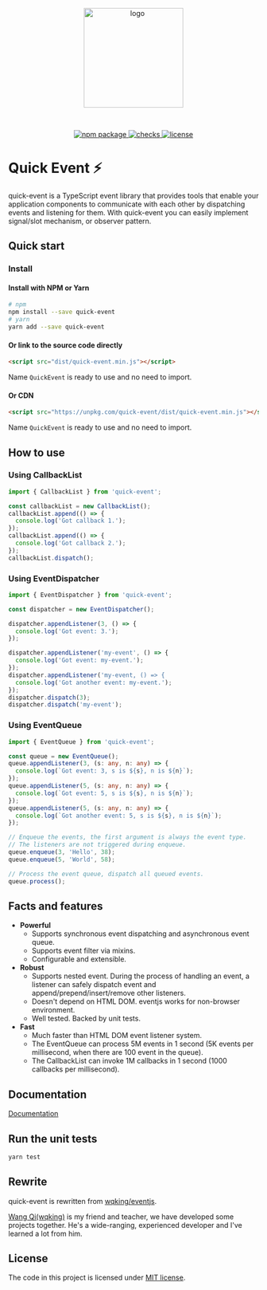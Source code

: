<p align="center">
    <img width="200" src="https://github.com/ArcherGu/quick-event/blob/main/MiGeo.png" alt="logo">
</p>
<br/>
<p align="center">
    <a href="https://npmjs.com/package/quick-event">
        <img src="https://img.shields.io/npm/v/quick-event.svg?style=flat-square" alt="npm package">
    </a>
    <a href="https://github.com/ArcherGu/quick-event">
        <img src="https://img.shields.io/github/checks-status/archergu/quick-event/main?style=flat-square" alt="checks">
    </a>
    <a href="https://github.com/ArcherGu/quick-event/blob/main/LICENSE">
        <img src="https://img.shields.io/github/license/archergu/quick-event?style=flat-square" alt="license">
    </a>
</p>

# Quick Event ⚡

quick-event is a TypeScript event library that provides tools that enable your application components to communicate with each other by dispatching events and listening for them. With quick-event you can easily implement signal/slot mechanism, or observer pattern.

## Quick start

### Install

#### Install with NPM or Yarn

```bash
# npm
npm install --save quick-event
# yarn
yarn add --save quick-event
```

#### Or link to the source code directly

```html
<script src="dist/quick-event.min.js"></script>
```

Name `QuickEvent` is ready to use and no need to import.

#### Or CDN

```html
<script src="https://unpkg.com/quick-event/dist/quick-event.min.js"></script>
```

Name `QuickEvent` is ready to use and no need to import.

## How to use

### Using CallbackList

```ts
import { CallbackList } from 'quick-event';

const callbackList = new CallbackList();
callbackList.append(() => {
  console.log('Got callback 1.');
});
callbackList.append(() => {
  console.log('Got callback 2.');
});
callbackList.dispatch();
```

### Using EventDispatcher

```ts
import { EventDispatcher } from 'quick-event';

const dispatcher = new EventDispatcher();

dispatcher.appendListener(3, () => {
  console.log('Got event: 3.');
});

dispatcher.appendListener('my-event', () => {
  console.log('Got event: my-event.');
});
dispatcher.appendListener('my-event, () => {
  console.log('Got another event: my-event.');
});
dispatcher.dispatch(3);
dispatcher.dispatch('my-event');
```

### Using EventQueue

```ts
import { EventQueue } from 'quick-event';

const queue = new EventQueue();
queue.appendListener(3, (s: any, n: any) => {
  console.log(`Got event: 3, s is ${s}, n is ${n}`);
});
queue.appendListener(5, (s: any, n: any) => {
  console.log(`Got event: 5, s is ${s}, n is ${n}`);
});
queue.appendListener(5, (s: any, n: any) => {
  console.log(`Got another event: 5, s is ${s}, n is ${n}`);
});

// Enqueue the events, the first argument is always the event type.
// The listeners are not triggered during enqueue.
queue.enqueue(3, 'Hello', 38);
queue.enqueue(5, 'World', 58);

// Process the event queue, dispatch all queued events.
queue.process();
```

## Facts and features

- **Powerful**
  - Supports synchronous event dispatching and asynchronous event queue.
  - Supports event filter via mixins.
  - Configurable and extensible.
- **Robust**
  - Supports nested event. During the process of handling an event, a listener can safely dispatch event and append/prepend/insert/remove other listeners.
  - Doesn't depend on HTML DOM. eventjs works for non-browser environment.
  - Well tested. Backed by unit tests.
- **Fast**
  - Much faster than HTML DOM event listener system.
  - The EventQueue can process 5M events in 1 second (5K events per millisecond, when there are 100 event in the queue).
  - The CallbackList can invoke 1M callbacks in 1 second (1000 callbacks per millisecond).

## Documentation

[Documentation](https://archergu.github.io/quick-event/typedoc/index.html)

## Run the unit tests

```bash
yarn test
```

## Rewrite

quick-event is rewritten from [wqking/eventjs](https://github.com/wqking/eventjs).

[Wang Qi(wqking)](https://github.com/wqking) is my friend and teacher, we have developed some projects together. He's a wide-ranging, experienced developer and I've learned a lot from him.

## License

The code in this project is licensed under [MIT license](https://github.com/ArcherGu/quick-event/blob/main/LICENSE).
